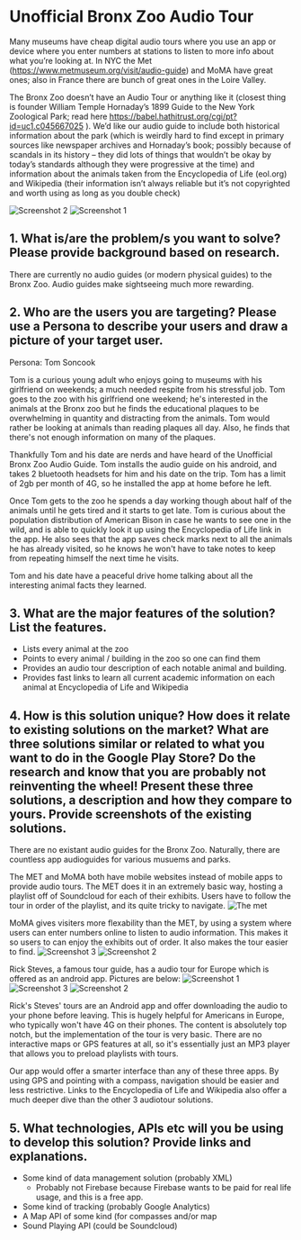# Unofficial Bronx Zoo Audio Tour

Many museums have cheap digital audio tours where you use an app or device where you enter numbers at stations to listen to more info about what you’re looking at. In NYC the Met (https://www.metmuseum.org/visit/audio-guide) and MoMA have great ones; also in France there are bunch of great ones in the Loire Valley.

The Bronx Zoo doesn’t have an Audio Tour or anything like it (closest thing is founder William Temple Hornaday’s 1899 Guide to the New York Zoological Park; read here  https://babel.hathitrust.org/cgi/pt?id=uc1.c045667025 ). We’d like our audio guide to include both historical information about the park (which is weirdly hard to find except in primary sources like newspaper archives and Hornaday’s book; possibly because of scandals in its history – they did lots of things that wouldn’t be okay by today’s standards although they were progressive at the time) and information about the animals taken from the Encyclopedia of Life (eol.org) and Wikipedia (their information isn’t always reliable but it’s not copyrighted and worth using as long as you double check)

![Screenshot 2](https://github.com/jrandtc/UnofficialBronxZooAudioTour/blob/master/images/drawing2.jpg) ![Screenshot 1](https://github.com/jrandtc/UnofficialBronxZooAudioTour/blob/master/images/drawing1.jpg)

## 1.	What is/are the problem/s you want to solve? Please provide background based on research. 

There are currently no audio guides (or modern physical guides) to the Bronx Zoo.  Audio guides make sightseeing much more rewarding. 

## 2.	Who are the users you are targeting? Please use a Persona to describe your users and draw a picture of your target user. 

Persona: Tom Soncook

Tom is a curious young adult who enjoys going to museums with his girlfriend on weekends; a much needed respite from his stressful job. Tom goes to the zoo with his girlfriend one weekend; he's interested in the animals at the Bronx zoo but he finds the educational plaques to be overwhelming in quantity and distracting from the animals. Tom would rather be looking at animals than reading plaques all day. Also, he finds that there's not enough information on many of the plaques.

Thankfully Tom and his date are nerds and have heard of the Unofficial Bronx Zoo Audio Guide. Tom installs the audio guide on his android, and takes 2 bluetooth headsets for him and his date on the trip. Tom has a limit of 2gb per month of 4G, so he installed the app at home before he left.

Once Tom gets to the zoo he spends a day working though about half of the animals until he gets tired and it starts to get late. Tom is curious about the population distribution of American Bison in case he wants to see one in the wild, and is able to quickly look it up using the Encyclopedia of Life link in the app. He also sees that the app saves check marks next to all the animals he has already visited, so he knows he won't have to take notes to keep from repeating himself the next time he visits. 

Tom and his date have a peaceful drive home talking about all the interesting animal facts they learned.

## 3.	What are the major features of the solution? List the features.
- Lists every animal at the zoo
- Points to every animal / building in the zoo so one can find them
- Provides an audio tour description of each notable animal and building. 
- Provides fast links to learn all current academic information on each animal at Encyclopedia of Life and Wikipedia

## 4.	How is this solution unique? How does it relate to existing solutions on the market? What are three solutions similar or related to what you want to do in the Google Play Store? Do the research and know that you are probably not reinventing the wheel! Present these three solutions, a description and how they compare to yours. Provide screenshots of the existing solutions.
There are no existant audio guides for the Bronx Zoo. Naturally, there are countless app audioguides for various musuems and parks.  

The MET and MoMA both have mobile websites instead of mobile apps to provide audio tours. The MET does it in an extremely basic way, hosting a playlist off of Soundcloud for each of their exhibits. Users have to follow the tour in order of the playlist, and its quite tricky to navigate.
![The met](https://github.com/jrandtc/UnofficialBronxZooAudioTour/blob/master/images/met1.png)

MoMA gives visiters more flexability than the MET, by using a system where users can enter numbers online to listen to audio information. This makes it so users to can enjoy the exhibits out of order. It also makes the tour easier to find. 
![Screenshot 3](https://github.com/jrandtc/UnofficialBronxZooAudioTour/blob/master/images/moma1.png)
![Screenshot 2](https://github.com/jrandtc/UnofficialBronxZooAudioTour/blob/master/images/moma2.png) 

Rick Steves, a famous tour guide, has a audio tour for Europe which is offered as an android app. Pictures are below:
![Screenshot 1](https://github.com/jrandtc/UnofficialBronxZooAudioTour/blob/master/images/1.png)
![Screenshot 3](https://github.com/jrandtc/UnofficialBronxZooAudioTour/blob/master/images/0.png)
![Screenshot 2](https://github.com/jrandtc/UnofficialBronxZooAudioTour/blob/master/images/2.png) 

Rick's Steves' tours are an Android app and offer downloading the audio to your phone before leaving. This is  hugely helpful for Americans in Europe, who typically won't have 4G on their phones. The content is absolutely top notch, but the implementation of the tour is very basic. There are no interactive maps or GPS features at all, so it's essentially just an MP3 player that allows you to preload playlists with tours. 

Our app would offer a smarter interface than any of these three apps. By using GPS and pointing with a compass, navigation should be easier and less restrictive. Links to the Encyclopedia of Life and Wikipedia also offer a much deeper dive than the other 3 audiotour solutions.  

## 5.	What technologies, APIs etc will you be using to develop this solution? Provide links and explanations.
- Some kind of data management solution (probably XML)
  - Probably not Firebase because Firebase wants to be paid for real life usage, and this is a free app. 
- Some kind of tracking (probably Google Analytics)
- A Map API of some kind (for compasses and/or map
- Sound Playing API (could be Soundcloud)
